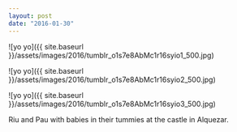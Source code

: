 ```yaml
---
layout: post
date: "2016-01-30"
---
```


![yo yo]({{ site.baseurl }}/assets/images/2016/tumblr_o1s7e8AbMc1r16syio1_500.jpg)

![yo yo]({{ site.baseurl }}/assets/images/2016/tumblr_o1s7e8AbMc1r16syio2_500.jpg)

![yo yo]({{ site.baseurl }}/assets/images/2016/tumblr_o1s7e8AbMc1r16syio3_500.jpg)

Riu and Pau with babies in their tummies at the castle in Alquezar.
